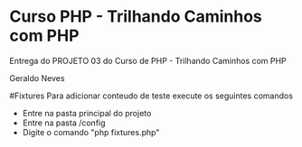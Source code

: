 Curso PHP - Trilhando Caminhos com PHP
==================

Entrega do PROJETO 03 do Curso de PHP - Trilhando Caminhos com PHP

Geraldo Neves

#Fixtures
Para adicionar conteudo de teste execute os seguintes comandos

* Entre na pasta principal do projeto
* Entre na pasta /config
* Digite o comando "php fixtures.php"